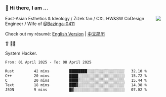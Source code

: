 ### 👋 Hi there, I am ...

<img align="right" src="https://github-readme-stats.vercel.app/api?username=victoryang00&show_icons=true&icon_color=0366d6&bg_color=ffffff&hide_title=true" />

East-Asian Esthetics & Ideology / Žižek fan / CXL HW&SW CoDesign Engineer / Wife of [@Bazinga-0411](https://bazinga-0411.github.io/)

Check out my résumé: [English Version](http://asplos.dev/) | [中文简历](http://asplos.dev/CN.html)

⚧️ 
🏳️‍⚧️ 

System Hacker.


<!--START_SECTION:waka-->

```txt
From: 01 April 2025 - To: 08 April 2025

Rust         42 mins         ████████░░░░░░░░░░░░░░░░░   32.10 %
C++          20 mins         ████░░░░░░░░░░░░░░░░░░░░░   15.72 %
C            20 mins         ████░░░░░░░░░░░░░░░░░░░░░   15.44 %
Text         18 mins         ███▓░░░░░░░░░░░░░░░░░░░░░   14.38 %
JSON         9 mins          █▓░░░░░░░░░░░░░░░░░░░░░░░   07.02 %
```

<!--END_SECTION:waka-->
